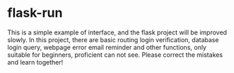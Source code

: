 # flask-run
This is a simple example of interface, and the flask project will be improved slowly.
In this project, there are basic routing login verification, database login query, webpage error email reminder and other functions, only suitable for beginners, proficient can not see.
Please correct the mistakes and learn together!
